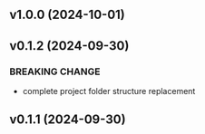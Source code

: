 ## v1.0.0 (2024-10-01)

## v0.1.2 (2024-09-30)

### BREAKING CHANGE

- complete project folder structure replacement

## v0.1.1 (2024-09-30)
